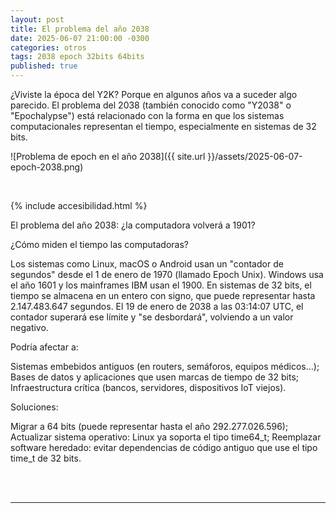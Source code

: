 ```yaml
---
layout: post
title: El problema del año 2038
date: 2025-06-07 21:00:00 -0300
categories: otros
tags: 2038 epoch 32bits 64bits
published: true
---
```


¿Viviste la época del Y2K? Porque en algunos años va a suceder algo parecido. El problema del 2038 (también conocido como "Y2038" o "Epochalypse") está relacionado con la forma en que los sistemas computacionales representan el tiempo, especialmente en sistemas de 32 bits.

![Problema de epoch en el año 2038]({{ site.url }}/assets/2025-06-07-epoch-2038.png)


&nbsp;

{% include accesibilidad.html %}

El problema del año 2038: ¿la computadora volverá a 1901?

¿Cómo miden el tiempo las computadoras?

Los sistemas como Linux, macOS o Android usan un "contador de segundos" desde el 1 de enero de 1970 (llamado Epoch Unix). Windows usa el año 1601 y los mainframes IBM usan el 1900.
En sistemas de 32 bits, el tiempo se almacena en un entero con signo, que puede representar hasta 2.147.483.647 segundos.
El 19 de enero de 2038 a las 03:14:07 UTC, el contador superará ese límite y "se desbordará", volviendo a un valor negativo.

Podría afectar a:

Sistemas embebidos antiguos (en routers, semáforos, equipos médicos…);
Bases de datos y aplicaciones que usen marcas de tiempo de 32 bits;
Infraestructura crítica (bancos, servidores, dispositivos IoT viejos).

Soluciones:

Migrar a 64 bits (puede representar hasta el año 292.277.026.596);
Actualizar sistema operativo: Linux ya soporta el tipo time64_t;
Reemplazar software heredado: evitar dependencias de código antiguo que use el tipo time_t de 32 bits.


</div></details>
<br />&nbsp;
<hr />

